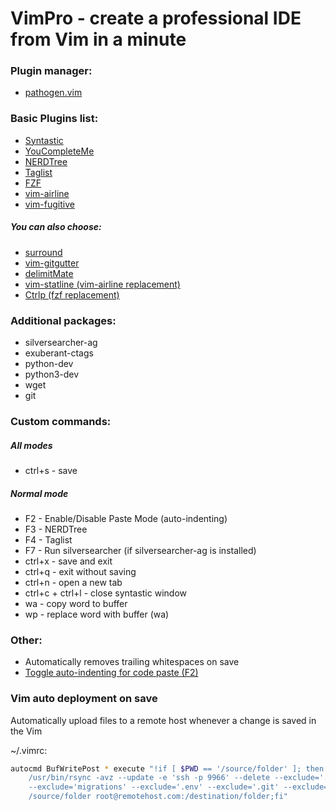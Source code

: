 # VimPro - create a professional IDE from Vim in a minute
### Plugin manager:
* [pathogen.vim](https://raw.githubusercontent.com/tpope/vim-pathogen/master/autoload/pathogen.vim)
### Basic Plugins list:
* [Syntastic](https://github.com/scrooloose/syntastic) 
* [YouCompleteMe](https://github.com/Valloric/YouCompleteMe) 
* [NERDTree](https://github.com/scrooloose/nerdtree) 
* [Taglist](https://github.com/vim-scripts/taglist.vim) 
* [FZF](https://github.com/junegunn/fzf) 
* [vim-airline](https://github.com/vim-airline/vim-airline) 
* [vim-fugitive](https://github.com/tpope/vim-fugitive) 
##### You can also choose:
* [surround](https://tpope.io/vim/surround) 
* [vim-gitgutter](https://github.com/airblade/vim-gitgutter.git) 
* [delimitMate](https://github.com/Raimondi/delimitMate.git) 
* [vim-statline (vim-airline replacement)](https://github.com/millermedeiros/vim-statline) 
* [Ctrlp (fzf replacement)](https://github.com/ctrlpvim/ctrlp.vim) 
### Additional packages:
* silversearcher-ag
* exuberant-ctags
* python-dev 
* python3-dev 
* wget 
* git
### Custom commands:
##### All modes
* ctrl+s - save 
##### Normal mode
* F2 - Enable/Disable Paste Mode (auto-indenting)
* F3 - NERDTree
* F4 - Taglist
* F7 - Run silversearcher (if silversearcher-ag is installed)
* ctrl+x - save and exit
* ctrl+q - exit without saving
* ctrl+n - open a new tab
* ctrl+c + ctrl+l - close syntastic window
* wa - copy word to buffer
* wp - replace word with buffer (wa)
### Other:
+ Automatically removes trailing whitespaces on save
+ [Toggle auto-indenting for code paste (F2)](http://vim.wikia.com/wiki/Toggle_auto-indenting_for_code_paste)
### Vim auto deployment on save
Automatically upload files to a remote host whenever a change is saved in the Vim

~/.vimrc:
```bash
autocmd BufWritePost * execute "!if [ $PWD == '/source/folder' ]; then 
    /usr/bin/rsync -avz --update -e 'ssh -p 9966' --delete --exclude='.data' \
    --exclude='migrations' --exclude='.env' --exclude='.git' --exclude='.idea' \
    /source/folder root@remotehost.com:/destination/folder;fi"
```
